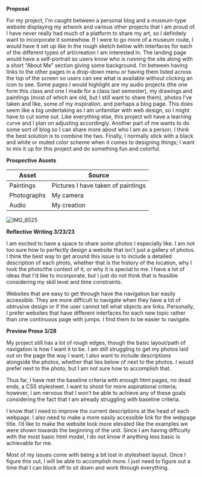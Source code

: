 **Proposal**

For my project, I'm caught between a personal blog and a museum-type website displaying my artwork and various other projects that I am proud of. I have never really had much of a platform to share my art, so I definitely want to incorporate it somewhow. If I were to go more of a museum route, I would have it set up like in the rough sketch below with interfaces for each of the different types of art/creation I am interested in. The landing page would have a self-portrait so users know who is running the site along with a short “About Me” section giving some background. I’m between having links to the other pages in a drop-down menu or having them listed across the top of the screen so users can see what is available without clicking an icon to see. Some pages I would highlight are my audio projects (the one form this class and one I made for a class last semester), my drawings and paintings (most of which are old, but I still want to share them), photos I’ve taken and like, some of my inspiration, and perhaps a blog page. This does seem like a big undertaking as I am unfamiliar with web design, so I might have to cut some out. Like everything else, this project will have a learning curve and I plan on adjusting accordingly. Another part of me wants to do some sort of blog so I can share more about who I am as a person. I think the best solution is to combine the two. Finally, I normally stick with a black and white or muted color scheme when it comes to designing things; I want to mix it up for this project and do something fun and colorful.

**Prospective Assets**

| Asset | Source |
| ------ | ------- |
| Paintings | Pictures I have taken of paintings |
| Photographs | My camera |
| Audio | My creation |


![IMG_6525](https://user-images.githubusercontent.com/122397120/222326417-818bc88f-f7f6-4fa2-8574-ab5b0cb69322.jpeg)

**Reflective Writing 3/23/23**

I am excited to have a space to share some photos I especially like. I am not too sure how to perfectly design a website that isn't just a gallery of photos. I think the best way to get around this issue is to include a detailed description of each photo, whether that is the history of the location, why I took the photo/the context of it, or why it is special to me. I have a lot of ideas that I'd like to incorporate, but I just do not think that is feasible considering my skill level and time constraints. 

Websites that are easy to get through have the navigation bar easily accessible. They are more difficult to navigate when they have a lot of obtrusive design or if the user cannot tell what objects are links. Personally, I prefer websites that have different interfaces for each new topic rather than one continuous page with jumps. I find them to be easier to navigate. 

**Preview Prose 3/28**

My project still has a lot of rough edges, though the basic layout/path of navigation is how I want it to be. I am still struggling to get my photos laid out on the page the way I want; I also want to include descriptions alongside the photos, whether that lies below of next to the photos. I would prefer next to the photo, but I am not sure how to accomplish that. 

Thus far, I have met the baseline criteria with enough html pages, no dead ends, a CSS stylesheet. I want to shoot for more aspirational criteria; however, I am nervous that I won’t be able to achieve any of these goals considering the fact that I am already struggling with baseline criteria. 

I know that I need to improve the current descriptions at the head of each webpage. I also need to make a more easily accessible link for the webpage title. I’d like to make the website look more elevated like the examples we were shown towards the beginning of the unit. Since I am having difficulty with the most basic html model, I do not know if anything less basic is achievable for me. 

Most of my issues come with being a bit lost in stylesheet layout. Once I figure this out, I will be able to accomplish more. I just need to figure out a time that I can block off to sit down and work through everything. 

